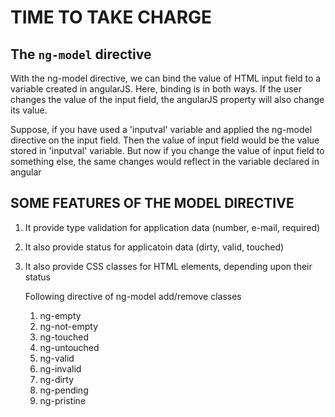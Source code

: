 # TIME TO TAKE CHARGE

## The `ng-model` directive

With the ng-model directive, we can bind the value of HTML input field to a variable created in angularJS. Here, binding is in both ways. If the user changes the value of the input field, the angularJS property will also change its value.

Suppose, if you have used a 'inputval' variable and applied the ng-model directive on the input field. Then the value of input field would be the value stored in 'inputval' variable. But now if you change the value of input field to something else, the same changes would reflect in the variable declared in angular

## SOME FEATURES OF THE MODEL DIRECTIVE

1. It provide type validation for application data (number, e-mail, required)
2. It also provide status for applicatoin data (dirty, valid, touched)
3. It also provide CSS classes for HTML elements, depending upon their status

   Following directive of ng-model add/remove classes

   1. ng-empty
   2. ng-not-empty
   3. ng-touched
   4. ng-untouched
   5. ng-valid
   6. ng-invalid
   7. ng-dirty
   8. ng-pending
   9. ng-pristine
